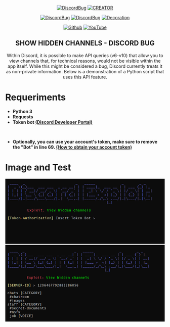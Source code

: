 <p align="center">
<a href="https://github.com/Eltotiz/showhiddenchannels"><img title="DiscordBug" src="https://capsule-render.vercel.app/api?type=wave&height=300&color=3431ff&text=Discord%20Bugs&fontAlign=50&fontAlignY=40&desc=Show%20Hidden%20Channels&descAlignY=52&descAlign=42"></a>
<a href="https://github.com/Eltotiz/showhiddenchannels"><img title="CREATOR" src="https://img.shields.io/badge/CREATED%20BY-TOTIZDEV-SCRIPT?colorA=%2929290&colorB=0045BD&colorC=191919&style=for-the-badge"></a>
</p>
<p align="center">
<a href="https://github.com/Eltotiz/showhiddenchannels"><img title="DiscordBug" src="https://img.shields.io/badge/Discord-PoC-e30303.svg"></a>
<a href="https://github.com/Eltotiz/showhiddenchannels"><img title="DiscordBug" src="https://img.shields.io/badge/Python-Scripting-306998.svg"></a>
<a href="https://github.com/Eltotiz/showhiddenchannels"><img title="Decoration" src="https://img.shields.io/badge/Bug-Discord-3431ff.svg"></a>
</p>
<p align="center">
</a>
</p>
<p align="center">
<a href="https://github.com/Eltotiz/showhiddenchannels"><img title="Github" src="https://img.shields.io/badge/Github-Eltotiz-blue?style=for-the-badge&logo=github"></a>
<a href="https://www.youtube.com/@TotizDev"><img title="YouTube" src="https://img.shields.io/badge/YouTube-Totiz Dev-blue?style=for-the-badge&logo=Youtube"></a>

<h2 align="center">SHOW HIDDEN CHANNELS - DISCORD BUG</h2>
<p align="center">Within Discord, it is possible to make API queries (v6-v10) that allow you to view channels that, for technical reasons, would not be visible within the app itself. While this might be considered a bug, Discord currently treats it as non-private information. Below is a demonstration of a Python script that uses this API feature.</p>

# Requeriments
- **Python 3**
- **Requests**
- **Token bot [(Discord Developer Portal)](https://discord.com/developers/applications/)**
<br>

- **Optionally, you can use your account's token, make sure to remove the "Bot" in line 69. [(How to obtain your account token)](https://gist.github.com/MarvNC/e601f3603df22f36ebd3102c501116c6)**

# Image and Test
<p alight="center">
<a href="https://github.com/Eltotiz/showhiddenchannels"><img title="DiscordBug" src="images/TokenBot.png"></a>
<a href="https://github.com/Eltotiz/showhiddenchannels"><img title="DiscordBug" src="images/Script.png"></a>
</p>
